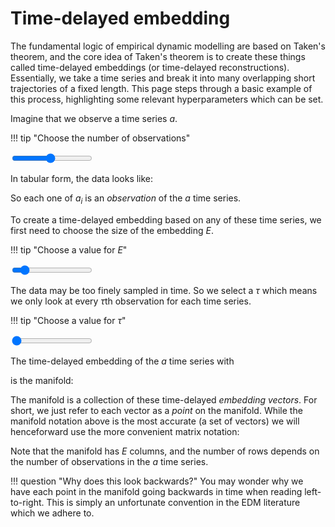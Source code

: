 # Time-delayed embedding

<script src="../assets/manifold.js" defer></script>
<script src="../assets/time-delayed-embedding.js" defer></script>

The fundamental logic of empirical dynamic modelling are based on Taken's theorem, and the core idea of Taken's theorem is to create these things called time-delayed embeddings (or time-delayed reconstructions).
Essentially, we take a time series and break it into many overlapping short trajectories of a fixed length.
This page steps through a basic example of this process, highlighting some relevant hyperparameters which can be set.

Imagine that we observe a time series $a$.

!!! tip "Choose the number of observations"
    <div class="slider-container"><input type="range" min="1" max="20" value="10" class="slider" id="numObs"></div>

In tabular form, the data looks like:

<span class="dynamic-equation" data-equation="\[ ${a_time_series} \]" />

So each one of $a_i$ is an *observation* of the $a$ time series.

To create a time-delayed embedding based on any of these time series, we first need to choose the size of the embedding $E$.

!!! tip "Choose a value for $E$"
    <div class="slider-container"><input type="range" min="1" max="10" value="2" class="slider" id="E"></div>

The data may be too finely sampled in time.
So we select a $\tau$ which means we only look at every $\tau$th observation for each time series.

!!! tip "Choose a value for $\tau$"
    <div class="slider-container"><input type="range" min="1" max="5" value="1" class="slider" id="tau"></div>

The time-delayed embedding of the $a$ time series with
<span class="dynamic-inline" data-equation="E = ${E}, \tau = ${tau}" />

is the manifold:

<span class="dynamic-equation" data-equation="\[ M_a := \text{Manifold}(x, E,\tau) = ${M_a_sets} \]" />

The manifold is a collection of these time-delayed *embedding vectors*.
For short, we just refer to each vector as a *point* on the manifold.
While the manifold notation above is the most accurate (a set of vectors) we will henceforward use the more convenient matrix notation:

<span class="dynamic-equation" data-equation="\[ M_a = ${M_a} \]" />

Note that the manifold has $E$ columns, and the number of rows depends on the number of observations in the $a$ time series.

!!! question "Why does this look backwards?"
    You may wonder why we have each point in the manifold going backwards in time when reading left-to-right.
    This is simply an unfortunate convention in the EDM literature which we adhere to.